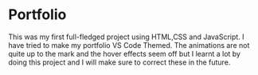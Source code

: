# Portfolio

This was my first full-fledged project using HTML,CSS and JavaScript. I have tried to make my portfolio VS Code Themed. The animations are not quite up to the mark and the hover effects seem off but I learnt a lot by doing this project and I will make sure to correct these in the future. 
